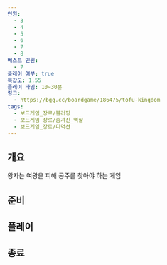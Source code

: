 ```yaml
---
인원:
  - 3
  - 4
  - 5
  - 6
  - 7
  - 8
베스트 인원:
  - 7
플레이 여부: true
복잡도: 1.55
플레이 타임: 10~30분
링크:
  - https://bgg.cc/boardgame/186475/tofu-kingdom
tags:
  - 보드게임_장르/블러핑
  - 보드게임_장르/숨겨진_역할
  - 보드게임_장르/디덕션
---
```

## 개요
왕자는 여왕을 피해 공주를 찾아야 하는 게임
## 준비
## 플레이
## 종료